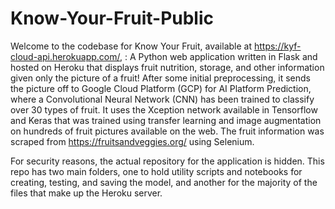 # Know-Your-Fruit-Public

Welcome to the codebase for Know Your Fruit, available at https://kyf-cloud-api.herokuapp.com/, : A Python web application written in Flask and hosted on Heroku that displays fruit nutrition, storage, and other information given only the picture of a fruit! After some initial preprocessing, it sends the picture off to Google Cloud Platform (GCP) for AI Platform Prediction, where a Convolutional Neural Network (CNN) has been trained to classify over 30 types of fruit. It uses the Xception network available in Tensorflow and Keras that was trained using transfer learning and image augmentation on hundreds of fruit pictures available on the web. The fruit information was scraped from https://fruitsandveggies.org/ using Selenium.

For security reasons, the actual repository for the application is hidden. This repo has two main folders, one to hold utility scripts and notebooks for creating, testing, and saving the model, and another for the majority of the files that make up the Heroku server. 

